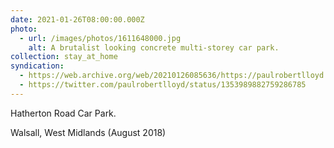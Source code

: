 ```yaml
---
date: 2021-01-26T08:00:00.000Z
photo:
  - url: /images/photos/1611648000.jpg
    alt: A brutalist looking concrete multi-storey car park.
collection: stay_at_home
syndication:
  - https://web.archive.org/web/20210126085636/https://paulrobertlloyd.com/photos/1611648000/
  - https://twitter.com/paulrobertlloyd/status/1353989882759286785
---
```

Hatherton Road Car Park.

Walsall, West Midlands (August 2018)
